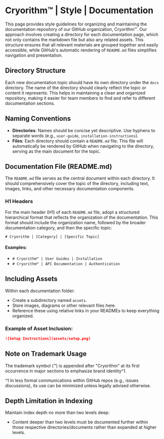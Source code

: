 # Cryorithm™ | Style | Documentation

This page provides style guidelines for organizing and maintaining the documentation repository
of our GitHub organization, Cryorithm™. Our approach involves creating a directory for each
documentation page, which not only contains the markdown file but also any related assets. This
structure ensures that all relevant materials are grouped together and easily accessible, while
GitHub's automatic rendering of `README.md` files simplifies navigation and presentation.

## Directory Structure

Each new documentation topic should have its own directory under the `docs` directory. The name
of the directory should clearly reflect the topic or content it represents. This helps in
maintaining a clean and organized repository, making it easier for team members to find and
refer to different documentation sections.

## Naming Conventions

- **Directories**: Names should be concise yet descriptive. Use hyphens to separate words (e.g.,
  `user-guide`, `installation-instructions`).
- **Files**: Each directory should contain a `README.md` file. This file will automatically be
  rendered by GitHub when navigating to the directory, serving as the main document for the topic.

## Documentation File (README.md)

The `README.md` file serves as the central document within each directory. It should
comprehensively cover the topic of the directory, including text, images, links, and other
necessary documentation components.

### H1 Headers

For the main header (H1) of each `README.md` file, adopt a structured hierarchical format that
reflects the organization of the documentation. This format should include the organization name,
followed by the broader documentation category, and then the specific topic:

```
# Cryorithm | [Category] | [Specific Topic]
```

#### Examples:

- `# Cryorithm™ | User Guides | Installation`
- `# Cryorithm™ | API Documentation | Authentication`

## Including Assets

Within each documentation folder:
- Create a subdirectory named `assets`.
- Store images, diagrams or other relevant files here.
- Reference these using relative links in your READMEs to keep everything organized.

### Example of Asset Inclusion:

```markdown
![Setup Instructions](assets/setup.png)
```

## Note on Trademark Usage

The trademark symbol (™) is appended after "Cryorithm" at its first occurrence in major sections
to emphasize brand identity^1.

^1 In less formal communications within GitHub repos (e.g., issues discussions), its use can be
minimized unless legally advised otherwise.

## Depth Limitation in Indexing

Maintain index depth no more than two levels deep:
- Content deeper than two levels must be documented further within those respective
  directories/documents rather than expanded at higher levels.
